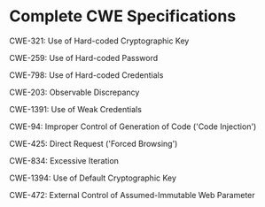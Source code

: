 

# Complete CWE Specifications

CWE-321: Use of Hard-coded Cryptographic Key

CWE-259: Use of Hard-coded Password

CWE-798: Use of Hard-coded Credentials

CWE-203: Observable Discrepancy

CWE-1391: Use of Weak Credentials

CWE-94: Improper Control of Generation of Code ('Code Injection')

CWE-425: Direct Request ('Forced Browsing')

CWE-834: Excessive Iteration

CWE-1394: Use of Default Cryptographic Key

CWE-472: External Control of Assumed-Immutable Web Parameter